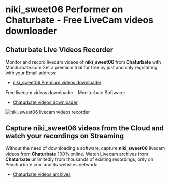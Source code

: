 # niki_sweet06 Performer on Chaturbate - Free LiveCam videos downloader

## Chaturbate Live Videos Recorder

Monitor and record livecam videos of **niki_sweet06** from **Chaturbate** with Moniturbate.com
Get a premium trial for free by just and only registering with your Email address:
* [niki_sweet06 Premium videos downloader](https://moniturbate.com/request-demo-licence-key.html)

Free livecam videos downloader - Moniturbate Software:
* [Chaturbate videos downloader](https://moniturbate.com/moniturbate-download-software.html)

![niki_sweet06 livecam videos recorder](https://peachurnet.com/templates/moniturbate-software.png)


## Capture niki_sweet06 videos from the Cloud and watch your recordings on Streaming

Without the need of downloading a software, capture **niki_sweet06** livecam videos from **Chaturbate** 100% online.
Watch Livecam archives from **Chaturbate** unlimitedly from thousands of existing recordings, only on Peachurbate.com and its websites network:
* [Chaturbate videos archives](https://peachurnet.com/)
